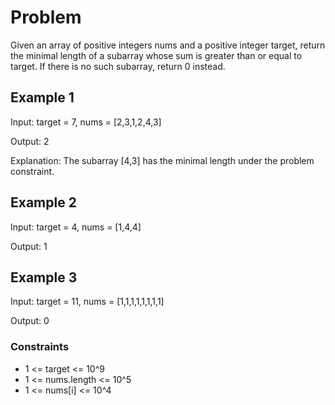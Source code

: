 # Problem

Given an array of positive integers nums and a positive integer target, return the minimal length of a subarray whose sum is greater than or equal to target. If there is no such subarray, return 0 instead.

## Example 1

Input: target = 7, nums = [2,3,1,2,4,3]

Output: 2

Explanation: The subarray [4,3] has the minimal length under the problem constraint.

## Example 2

Input: target = 4, nums = [1,4,4]

Output: 1

## Example 3

Input: target = 11, nums = [1,1,1,1,1,1,1,1]

Output: 0
 
### Constraints

- 1 <= target <= 10^9
- 1 <= nums.length <= 10^5
- 1 <= nums[i] <= 10^4
